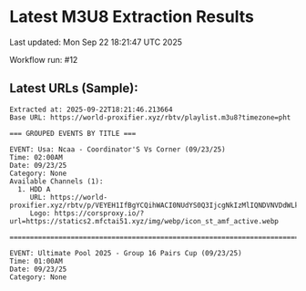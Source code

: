 # Latest M3U8 Extraction Results

Last updated: Mon Sep 22 18:21:47 UTC 2025

Workflow run: #12

## Latest URLs (Sample):
```
Extracted at: 2025-09-22T18:21:46.213664
Base URL: https://world-proxifier.xyz/rbtv/playlist.m3u8?timezone=pht

=== GROUPED EVENTS BY TITLE ===

EVENT: Usa: Ncaa - Coordinator'S Vs Corner (09/23/25)
Time: 02:00AM
Date: 09/23/25
Category: None
Available Channels (1):
  1. HDD A
     URL: https://world-proxifier.xyz/rbtv/p/VEYEH1IfBgYCQihWACI0NUdYS0Q3IjcgNkIzMlIQNDVNVDdWLkIqHiwHKhYaBRweGj0qFxcEERMX/index.m3u8
     Logo: https://corsproxy.io/?url=https://statics2.mfctai51.xyz/img/webp/icon_st_amf_active.webp

================================================================================

EVENT: Ultimate Pool 2025 - Group 16 Pairs Cup (09/23/25)
Time: 01:00AM
Date: 09/23/25
Category: None
```
